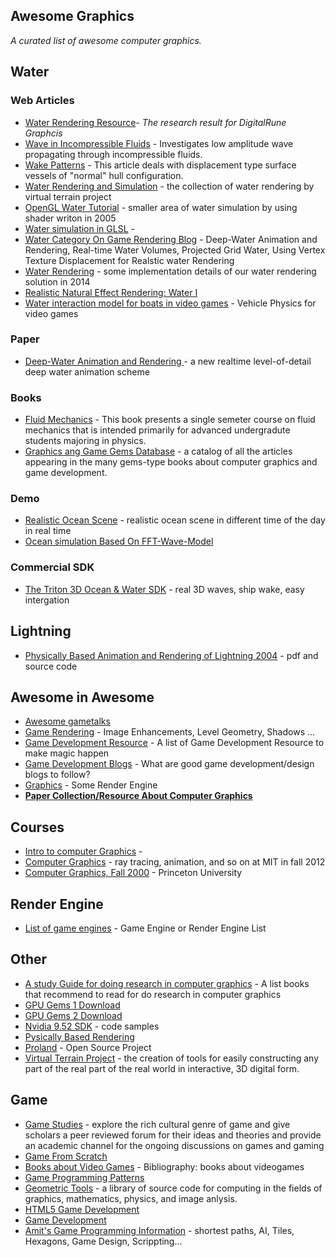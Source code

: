 ## Awesome Graphics ##

*A curated list of awesome computer graphics.*

## Water ##
### Web Articles ###
- [Water Rendering Resource](http://www.digitalrune.com/Support/Blog/tabid/719/EntryId/208/Water-Rendering-Resources.aspx)- *The research result for DigitalRune Graphcis*
- [Wave in Incompressible Fluids]( http://farside.ph.utexas.edu/teaching/336L/Fluidhtml/node119.html ) - Investigates low amplitude wave propagating through incompressible fluids.
- [Wake Patterns](http://www.steelnavy.com/WavePatterns.htm) - This article deals with displacement type surface vessels of "normal" hull configuration.
- [Water Rendering and Simulation](http://vterrain.org/Water/) - the collection of water rendering by virtual terrain project
- [OpenGL Water Tutorial](http://www.bonzaisoftware.com/tnp/gl-water-tutorial/) - smaller area of water simulation by using shader writon in 2005
- [Water simulation in GLSL](http://www.jayconrod.com/posts/34/water-simulation-in-glsl) -
- [ Water Category On Game Rendering Blog](http://www.gamerendering.com/category/water/) - Deep-Water Animation and Rendering, Real-time Water Volumes, Projected Grid Water, Using Vertex Texture Displacement for Realstic water Rendering
- [Water Rendering](http://www.digitalrune.com/Support/Blog/tabid/719/EntryId/210/Water-Rendering.aspx) -  some implementation details of our water rendering solution in 2014
- [Realistic Natural Effect Rendering: Water I](http://archive.gamedev.net/archive/reference/articles/article2138.html) 
- [Water interaction model for boats in video games](http://www.gamasutra.com/view/news/237528/Water_interaction_model_for_boats_in_video_games.php) - Vehicle Physics for video games

### Paper ###
- [ Deep-Water Animation and Rendering ](http://www.gamasutra.com/gdce/2001/jensen/jensen_01.htm) - a new realtime level-of-detail deep water animation scheme

### Books ###
- [Fluid Mechanics]( http://farside.ph.utexas.edu/teaching/336L/Fluidhtml/Fluidhtml.html) -  This book presents a single semeter course on fluid mechanics that is intended primarily for advanced undergradute students majoring in physics.
- [Graphics ang Game Gems Database](http://www.gameenginegems.net/gemsdb/) - a catalog of all the articles appearing in the many gems-type books about computer graphics and game development.

### Demo ###
- [Realistic Ocean Scene](http://www.edxgraphics.com/realistic-ocean-scene.html) - realistic ocean scene in different time of the day in real time
- [Ocean simulation Based On FFT-Wave-Model](http://www.keithlantz.net/2011/11/ocean-simulation-part-two-using-the-fast-fourier-transform/)

### Commercial SDK ###
- [The Triton 3D Ocean & Water SDK](http://sundog-soft.com/sds/) - real 3D waves, ship wake, easy intergation

## Lightning ##
- [Physically Based Animation and Rendering of Lightning 2004](http://gamma.cs.unc.edu/LIGHTNING/) - pdf and source code
 
## Awesome in Awesome ##
- [Awesome gametalks](https://github.com/hzoo/awesome-gametalks "awesome-gametalks") 
- [Game Rendering](http://www.gamerendering.com) - Image Enhancements, Level Geometry, Shadows ...
- [Game Development Resource](https://github.com/ellisonleao/magictools) - A list of Game Development Resource to make magic happen
- [Game Development Blogs](http://gamedev.stackexchange.com/questions/3223/game-development-blogs) - What are good game development/design blogs to follow?
- [Graphics](https://github.com/fffaraz/awesome-cpp#graphics) - Some Render Engine
- [**Paper Collection/Resource About Computer Graphics**](http://kesen.realtimerendering.com/) 

## Courses ##
- [Intro to computer Graphics](http://cs.brown.edu/courses/cs123/lectures.html) -
- [Computer Graphics](http://ocw.mit.edu/courses/electrical-engineering-and-computer-science/6-837-computer-graphics-fall-2012/) - ray tracing, animation, and so on at MIT in fall 2012
- [Computer Graphics, Fall 2000](http://www.cs.princeton.edu/courses/archive/fall00/cs426/) - Princeton University 

## Render Engine ##
- [List of game engines](http://en.wikipedia.org/wiki/List_of_game_engines) - Game Engine or Render Engine List
 
## Other ##
- [A study Guide for doing research in computer graphics](http://peterwonka.net/Documentation/BooksToRead.htm) - A list books that recommend to read for do research in computer graphics
- [GPU Gems 1 Download](https://developer.nvidia.com/content/gpu-gems-downloads)
- [GPU Gems 2 Download](http://http.download.nvidia.com/developer/GPU_Gems_2/CD/Index.html)
- [Nvidia 9.52 SDK](http://developer.download.nvidia.com/SDK/9.5/Samples/samples.html) - code samples
- [Pysically Based Rendering](http://www.pbrt.org/)
- [Proland](http://proland.inrialpes.fr/index.html) - Open Source Project
- [Virtual Terrain Project](http://vterrain.org/) - the creation of tools for easily constructing any part of the real part of the real world in interactive, 3D digital form.

## Game ##
- [Game Studies](http://gamestudies.org/1402) - explore the rich cultural genre of game and give scholars a peer reviewed forum for their ideas and theories and provide an academic channel for the ongoing discussions on games and gaming
- [Game From Scratch](http://www.gamefromscratch.com/) 
- [Books about Video Games](http://www.ludoscience.com/EN/ressources/bibliographie/index.html) - Bibliography: books about videogames
- [Game Programming Patterns](http://gameprogrammingpatterns.com/contents.html)
- [Geometric Tools](http://www.geometrictools.com/index.html) - a library of source code for computing  in the fields of graphics, mathematics, physics, and image anlysis.
- [HTML5 Game Development](https://html5-game-development.zeef.com/andre.antonio.schmitz#block_36755_angry-birds)
- [Game Development](https://game-development.zeef.com/ellison.leao)
- [Amit's Game Programming Information](http://www-cs-students.stanford.edu/~amitp/gameprog.html) - shortest paths, AI, Tiles, Hexagons, Game Design, Scrippting...